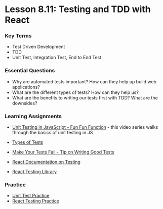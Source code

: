 # Lesson 8.11: Testing and TDD with React

### Key Terms

- Test Driven Development
- TDD
- Unit Test, Integration Test, End to End Test

### Essential Questions

- Why are automated tests important? How can they help up build web applications?
- What are the different types of tests? How can they help us?
- What are the benefits to writing our tests first with TDD? What are the downsides? 

### Learning Assignments

- [Unit Testing in JavaScript - Fun Fun Function](https://www.youtube.com/playlist?list=PL0zVEGEvSaeF_zoW9o66wa_UCNE3a7BEr) - this video series walks through the basics of unit testing in JS

- [Types of Tests](https://kentcdodds.com/blog/unit-vs-integration-vs-e2e-tests)

- [Make Your Tests Fail - Tip on Writing Good Tests](https://kentcdodds.com/blog/make-your-test-fail)

- [React Documentation on Testing](https://reactjs.org/docs/testing.html)

- [React Testing Library](https://testing-library.com/docs/intro)

### Practice

- [Unit Test Practice](./exercises/fizzbuzz)
- [React Testing Practice](./exercises/fizzbuzz)
